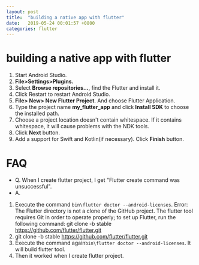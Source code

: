 ```yaml
---
layout: post
title:  "building a native app with flutter"
date:   2019-05-24 00:01:57 +0800
categories: flutter 
---
```

# building a native app with flutter
1. Start Android Studio.
2. **File>Settings>Plugins.**
3. Select **Browse repositories…**, find the Flutter and install it.
4. Click Restart to restart Android Studio. 
5. **File> New> New Flutter Project**. And choose Flutter Application.
6. Type the project name **my_flutter_app** and click **Install SDK** to choose the installed path.
7. Choose a project location doesn't contain whitespace. If it contains whitespace, it will cause problems with the NDK tools.
8. Click **Next** button.
9. Add a support for Swift and Kotlin(if necessary). Click **Finish** button.

# FAQ
* Q. When I create flutter project, I get "Flutter create command was unsuccessful".
* A. 
1. Execute the command ```bin\flutter doctor --android-licenses```.
Error: The Flutter directory is not a clone of the GitHub project.
       The flutter tool requires Git in order to operate properly;
       to set up Flutter, run the following command:
       git clone -b stable https://github.com/flutter/flutter.git
2. git clone -b stable https://github.com/flutter/flutter.git
3. Execute the command again```bin\flutter doctor --android-licenses```. It will build flutter tool.
4. Then it worked when I create flutter project.
